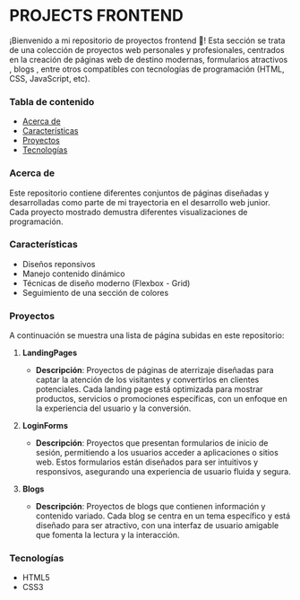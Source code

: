 # PROJECTS FRONTEND

¡Bienvenido a mi repositorio de proyectos frontend 👋! Esta sección se trata de una colección de proyectos web personales y profesionales, centrados en la creación de páginas web de destino modernas, formularios atractivos , blogs , entre otros
compatibles con tecnologías de programación (HTML, CSS, JavaScript, etc).

### Tabla de contenido

- [Acerca de](#Acerca-de)
- [Características](#Características)
- [Proyectos](#Proyectos)
- [Tecnologías](#Tecnologías)

### Acerca de

Este repositorio contiene diferentes conjuntos de páginas diseñadas y desarrolladas como parte de mi trayectoria en el desarrollo web junior. Cada proyecto mostrado demustra diferentes visualizaciones de programación.

### Características

- Diseños reponsivos
- Manejo contenido dinámico
- Técnicas de diseño moderno (Flexbox - Grid)
- Seguimiento de una sección de colores

### Proyectos

A continuación se muestra una lista de página subidas en este repositorio:

1. **LandingPages**

   - **Descripción**: Proyectos de páginas de aterrizaje diseñadas para captar la atención de los visitantes y convertirlos en clientes potenciales. Cada landing page está optimizada para mostrar productos, servicios o promociones específicas, con un enfoque en la experiencia del usuario y la conversión.

2. **LoginForms**

   - **Descripción**: Proyectos que presentan formularios de inicio de sesión, permitiendo a los usuarios acceder a aplicaciones o sitios web. Estos formularios están diseñados para ser intuitivos y responsivos, asegurando una experiencia de usuario fluida y segura.

3. **Blogs**

   - **Descripción**: Proyectos de blogs que contienen información y contenido variado. Cada blog se centra en un tema específico y está diseñado para ser atractivo, con una interfaz de usuario amigable que fomenta la lectura y la interacción.

### Tecnologías

- HTML5
- CSS3
